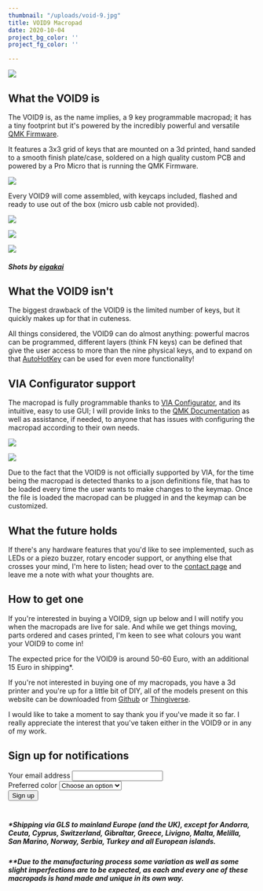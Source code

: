 ```yaml
---
thumbnail: "/uploads/void-9.jpg"
title: VOID9 Macropad
date: 2020-10-04
project_bg_color: ''
project_fg_color: ''

---
```


![](/uploads/void9/void9_falling.png)

## What the VOID9 is
The VOID9 is, as the name implies, a 9 key programmable macropad; it has a tiny footprint but it's powered by the incredibly powerful and versatile [QMK Firmware](https://qmk.fm/).
        
It features a 3x3 grid of keys that are mounted on a 3d printed, hand sanded to a smooth finish plate/case, soldered on a high quality custom PCB and powered by a Pro Micro that is running the QMK Firmware.

![](/uploads/void9/pcb/void9_pcb_2.jpg)

Every VOID9 will come assembled, with keycaps included, flashed and ready to use out of the box (micro usb cable not provided).

<div class="grid-container">
<div class="grid-item">

![](/uploads/void9/eigakai/IMG_3083.jpg)
</div>
<div class="grid-item">

![](/uploads/void9/eigakai/IMG_3090.jpg)
</div>
<div class="grid-item">

![](/uploads/void9/eigakai/IMG_3096.jpg)
</div>
</div>

<div class="no-margin">

##### Shots by [eigakai](https://eigakai.ro/)
</div>

## What the VOID9 isn't
The biggest drawback of the VOID9 is the limited number of keys, but it quickly makes up for that in cuteness.

All things considered, the VOID9 can do almost anything: powerful macros can be programmed, different layers (think FN keys) can be defined that give the user access to more than the nine physical keys, and to expand on that [AutoHotKey](https://www.autohotkey.com/) can be used for even more functionality!

## VIA Configurator support
The macropad is fully programmable thanks to  [VIA Configurator](https://caniusevia.com/), and its intuitive, easy to use GUI; I will provide links to the [QMK Documentation](https://beta.docs.qmk.fm/) as well as assistance, if needed, to anyone that has issues with configuring the macropad according to their own needs.

<div class="grid-container">
<div class="grid-item">

![](/uploads/void9/via_configurator1.png)

</div>
<div class="grid-item">

![](/uploads/void9/via_configurator.png)

</div>
</div>

Due to the fact that the VOID9 is not officially supported by VIA, for the time being the macropad is detected thanks to a json definitions file, that has to be loaded every time the user wants to make changes to the keymap. Once the file is loaded the macropad can be plugged in and the keymap can be customized. 

## What the future holds
If there's any hardware features that you'd like to see implemented, such as LEDs or a piezo buzzer, rotary encoder support, or anything else that crosses your mind, I'm here to listen; head over to the [contact page](https://victorlucachi.ro/contact) and leave me a note with what your thoughts are.
        
## How to get one
If you're interested in buying a VOID9, sign up below and I will notify you when the macropads are live for sale. And while we get things moving, parts ordered and cases printed, I'm keen to see what colours you want your VOID9 to come in!

The expected price for the VOID9 is around 50-60 Euro, with an additional 15 Euro in shipping*.

If you're not interested in buying one of my macropads, you have a 3d printer and you're up for a little bit of DIY, all of the models present on this website can be downloaded from [Github](https://github.com/victorlucachi/void9) or [Thingiverse](https://www.thingiverse.com/v0ld/designs).

I would like to take a moment to say thank you if you've made it so far. I really appreciate the interest that you've taken either in the VOID9 or in any of my work.

## Sign up for notifications

<form name="getform" class="contact-form" action="https://getform.io/f/a73c8e9e-36ca-437a-b4e0-1f74af84f785" method="POST">
    <div class="sender-info">
    <div>
        <label for="email" class="form-label">Your email address</label>
        <input type="email" name="email" required/>
    </div>
    <div class="dropdown-container">
        <label for="color" class="form-label">Preferred color</label>
        <select name="dropdown" onchange="if (this.options[this.selectedIndex].value =='Other'){document.getform['Other'].style.visibility='visible'}else {document.getform['Other'].style.visibility='hidden'};" required>
            <option value="" selected>Choose an option</option>
            <option value="White Marble">White Marble</option>
            <option value="Grey Marble">Grey Marble</option>
            <option value="Atomic Yellow">Atomic Yellow</option>
            <option value="Pistachio Green">Pistachio Green</option>
            <option value="Other">Other</option>
        </select>
    </div>
        <button type="submit" class="button">Sign up</button>
    </div>
    <label for="other color" class="form-label" style="visibility:hidden;">Other color</label>
    <input type="text" name="Other" style="visibility:hidden;" placeholder="Color of choice"/>
</form>

##### *Shipping via GLS to mainland Europe (and the UK), except for Andorra, Ceuta, Cyprus, Switzerland, Gibraltar, Greece, Livigno, Malta, Melilla, San Marino, Norway, Serbia, Turkey and all European islands.

##### **Due to the manufacturing process some variation as well as some slight imperfections are to be expected, as each and every one of these macropads is hand made and unique in its own way.